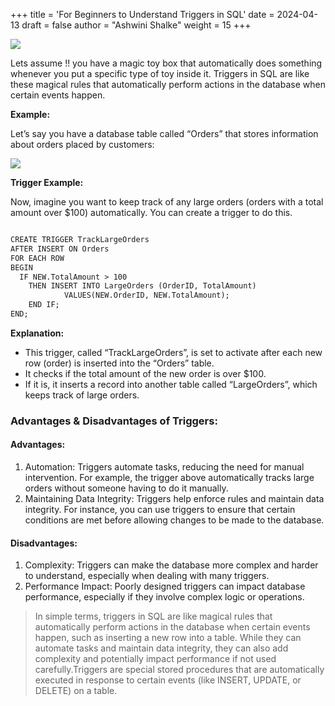 +++
title = 'For Beginners to Understand Triggers in SQL'
date = 2024-04-13
draft = false
author = "Ashwini Shalke"
weight = 15
+++


![](https://cdn-images-1.medium.com/max/1600/1*SjMVyjqqGs-sGvVHnQNyBQ.png)

Lets assume !! you have a magic toy box that automatically does something whenever you put a specific type of toy inside it. Triggers in SQL are like these magical rules that automatically perform actions in the database when certain events happen.

**Example:**

Let’s say you have a database table called “Orders” that stores information about orders placed by customers:

![](https://cdn-images-1.medium.com/max/1600/1*VzHVONH90lsWodEhRYkpzg.png)

**Trigger Example:**

Now, imagine you want to keep track of any large orders (orders with a total amount over $100) automatically. You can create a trigger to do this.

```html

CREATE TRIGGER TrackLargeOrders 
AFTER INSERT ON Orders 
FOR EACH ROW 
BEGIN 
  IF NEW.TotalAmount > 100 
    THEN INSERT INTO LargeOrders (OrderID, TotalAmount) 
            VALUES(NEW.OrderID, NEW.TotalAmount); 
    END IF; 
END;

```


**Explanation:**

*   This trigger, called “TrackLargeOrders”, is set to activate after each new row (order) is inserted into the “Orders” table.
*   It checks if the total amount of the new order is over $100.
*   If it is, it inserts a record into another table called “LargeOrders”, which keeps track of large orders.

### Advantages & Disadvantages of Triggers:

#### Advantages:

1.  Automation: Triggers automate tasks, reducing the need for manual intervention. For example, the trigger above automatically tracks large orders without someone having to do it manually.
2.  Maintaining Data Integrity: Triggers help enforce rules and maintain data integrity. For instance, you can use triggers to ensure that certain conditions are met before allowing changes to be made to the database.

#### Disadvantages:

1.  Complexity: Triggers can make the database more complex and harder to understand, especially when dealing with many triggers.
2.  Performance Impact: Poorly designed triggers can impact database performance, especially if they involve complex logic or operations.

> In simple terms, triggers in SQL are like magical rules that automatically perform actions in the database when certain events happen, such as inserting a new row into a table. While they can automate tasks and maintain data integrity, they can also add complexity and potentially impact performance if not used carefully.Triggers are special stored procedures that are automatically executed in response to certain events (like INSERT, UPDATE, or DELETE) on a table.

